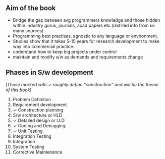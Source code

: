 ## Aim of the book
- Bridge the gap between avg programmers knowledge and those hidden within industry gurus, journals, acad papers etc.(distilled info from so many sources)
- Programming best practises, agnostic to any language or environment.
- Studies show that it takes 5-15 years for research development to make way into commercial practice.
- understand how to keep big projects under control
- maintain and modify s/w as demands and requirements change

## Phases in S/w development
(_Those marked with ✓ roughly define "construction" and will be the theme of this book_)
1. Problem Definition 
2. Requirement development
3. ✓ Construction planning
4. S/w architecture or HLD
5. ✓ Detailed design  or LLD
6. ✓ Coding and Debugging
7. ✓ Unit Testing
8. Integration Testing
9. Integration
10. System Testing
11. Corrective Maintenance



